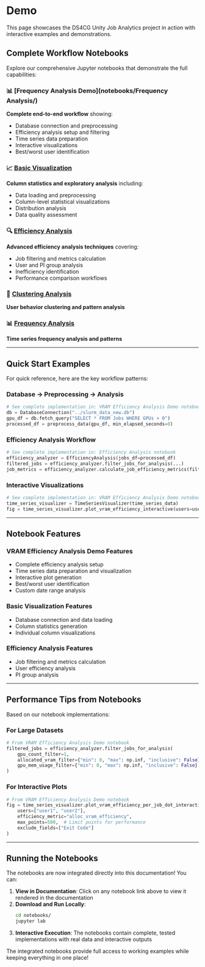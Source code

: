 # Demo

This page showcases the DS4CG Unity Job Analytics project in action with interactive examples and demonstrations.

## Complete Workflow Notebooks

Explore our comprehensive Jupyter notebooks that demonstrate the full capabilities:

### 📊 [Frequency Analysis Demo](notebooks/Frequency Analysis/)
**Complete end-to-end workflow** showing:

- Database connection and preprocessing
- Efficiency analysis setup and filtering
- Time series data preparation
- Interactive visualizations
- Best/worst user identification

### 📈 [Basic Visualization](notebooks/Basic%20Visualization/)
**Column statistics and exploratory analysis** including:

- Data loading and preprocessing
- Column-level statistical visualizations
- Distribution analysis
- Data quality assessment

### 🔍 [Efficiency Analysis](notebooks/Efficiency%20Analysis/)
**Advanced efficiency analysis techniques** covering:

- Job filtering and metrics calculation
- User and PI group analysis
- Inefficiency identification
- Performance comparison workflows

### 🎯 [Clustering Analysis](notebooks/clustering_analysis/)
**User behavior clustering and pattern analysis**

### 📊 [Frequency Analysis](notebooks/Frequency%20Analysis/)
**Time series frequency analysis and patterns**

---

## Quick Start Examples

For quick reference, here are the key workflow patterns:

### Database → Preprocessing → Analysis
```python
# See complete implementation in: VRAM Efficiency Analysis Demo notebook
db = DatabaseConnection("../slurm_data_new.db")
gpu_df = db.fetch_query("SELECT * FROM Jobs WHERE GPUs > 0")
processed_df = preprocess_data(gpu_df, min_elapsed_seconds=0)
```

### Efficiency Analysis Workflow
```python
# See complete implementation in: Efficiency Analysis notebook
efficiency_analyzer = EfficiencyAnalysis(jobs_df=processed_df)
filtered_jobs = efficiency_analyzer.filter_jobs_for_analysis(...)
job_metrics = efficiency_analyzer.calculate_job_efficiency_metrics(filtered_jobs)
```

### Interactive Visualizations
```python
# See complete implementation in: VRAM Efficiency Analysis Demo notebook
time_series_visualizer = TimeSeriesVisualizer(time_series_data)
fig = time_series_visualizer.plot_vram_efficiency_interactive(users=users_to_analyze)
```

---

## Notebook Features

### VRAM Efficiency Analysis Demo Features

- Complete efficiency analysis setup
- Time series data preparation and visualization
- Interactive plot generation
- Best/worst user identification
- Custom date range analysis

### Basic Visualization Features

- Database connection and data loading
- Column statistics generation
- Individual column visualizations

### Efficiency Analysis Features

- Job filtering and metrics calculation
- User efficiency analysis
- PI group analysis

---

## Performance Tips from Notebooks

Based on our notebook implementations:

### For Large Datasets
```python
# From VRAM Efficiency Analysis Demo notebook
filtered_jobs = efficiency_analyzer.filter_jobs_for_analysis(
    gpu_count_filter=1,
    allocated_vram_filter={"min": 0, "max": np.inf, "inclusive": False},
    gpu_mem_usage_filter={"min": 0, "max": np.inf, "inclusive": False}
)
```

### For Interactive Plots
```python
# From VRAM Efficiency Analysis Demo notebook
fig = time_series_visualizer.plot_vram_efficiency_per_job_dot_interactive(
    users=["user1", "user2"],
    efficiency_metric="alloc_vram_efficiency",
    max_points=500,  # Limit points for performance
    exclude_fields=["Exit Code"]
)
```

---

## Running the Notebooks

The notebooks are now integrated directly into this documentation! You can:

1. **View in Documentation**: Click on any notebook link above to view it rendered in the documentation
2. **Download and Run Locally**: 
   ```bash
   cd notebooks/
   jupyter lab
   ```
3. **Interactive Execution**: The notebooks contain complete, tested implementations with real data and interactive outputs

The integrated notebooks provide full access to working examples while keeping everything in one place!
